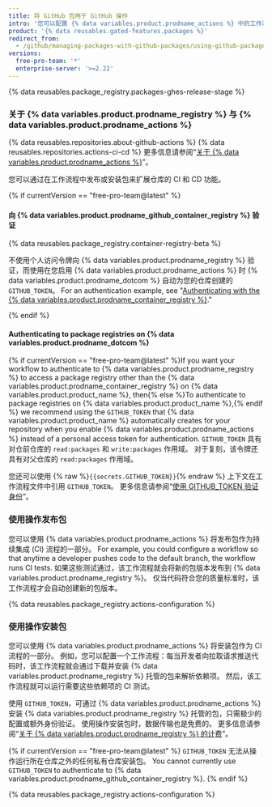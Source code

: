 ```yaml
---
title: 将 GitHub 包用于 GitHub 操作
intro: '您可以配置 {% data variables.product.prodname_actions %} 中的工作流程以自动发布或安装 {% data variables.product.prodname_registry %} 的包。'
product: '{% data reusables.gated-features.packages %}'
redirect_from:
  - /github/managing-packages-with-github-packages/using-github-packages-with-github-actions
versions:
  free-pro-team: '*'
  enterprise-server: '>=2.22'
---
```


{% data reusables.package_registry.packages-ghes-release-stage %}

### 关于 {% data variables.product.prodname_registry %} 与 {% data variables.product.prodname_actions %}

{% data reusables.repositories.about-github-actions %} {% data reusables.repositories.actions-ci-cd %} 更多信息请参阅“[关于 {% data variables.product.prodname_actions %}](/github/automating-your-workflow-with-github-actions/about-github-actions)”。

您可以通过在工作流程中发布或安装包来扩展仓库的 CI 和 CD 功能。

{% if currentVersion == "free-pro-team@latest" %}
#### 向 {% data variables.product.prodname_github_container_registry %} 验证

{% data reusables.package_registry.container-registry-beta %}

不使用个人访问令牌向 {% data variables.product.prodname_registry %} 验证，而使用在您启用 {% data variables.product.prodname_actions %} 时 {% data variables.product.prodname_dotcom %} 自动为您的仓库创建的 `GITHUB_TOKEN`。 For an authentication example, see "[Authenticating with the {% data variables.product.prodname_container_registry %}](/packages/getting-started-with-github-container-registry/migrating-to-github-container-registry-for-docker-images#authenticating-with-the-container-registry)."

{% endif %}

#### Authenticating to package registries on {% data variables.product.prodname_dotcom %}

{% if currentVersion == "free-pro-team@latest" %}If you want your workflow to authenticate to {% data variables.product.prodname_registry %} to access a package registry other than the {% data variables.product.prodname_container_registry %} on {% data variables.product.product_name %}, then{% else %}To authenticate to package registries on {% data variables.product.product_name %},{% endif %} we recommend using the `GITHUB_TOKEN` that {% data variables.product.product_name %} automatically creates for your repository when you enable {% data variables.product.prodname_actions %} instead of a personal access token for authentication. `GITHUB_TOKEN` 具有对仓前仓库的 `read:packages` 和 `write:packages` 作用域。 对于复刻，该令牌还具有对父仓库的 `read:packages` 作用域。

您还可以使用 {% raw %}`{{secrets.GITHUB_TOKEN}}`{% endraw %} 上下文在工作流程文件中引用 `GITHUB_TOKEN`。 更多信息请参阅“[使用 GITHUB_TOKEN 验证身份](/actions/automating-your-workflow-with-github-actions/authenticating-with-the-github_token)”。

### 使用操作发布包

您可以使用 {% data variables.product.prodname_actions %} 将发布包作为持续集成 (CI) 流程的一部分。 For example, you could configure a workflow so that anytime a developer pushes code to the default branch, the workflow runs CI tests. 如果这些测试通过，该工作流程就会将新的包版本发布到 {% data variables.product.prodname_registry %}。 仅当代码符合您的质量标准时，该工作流程才会自动创建新的包版本。

{% data reusables.package_registry.actions-configuration %}

### 使用操作安装包

您可以使用 {% data variables.product.prodname_actions %} 将安装包作为 CI 流程的一部分。 例如，您可以配置一个工作流程：每当开发者向拉取请求推送代码时，该工作流程就会通过下载并安装 {% data variables.product.prodname_registry %} 托管的包来解析依赖项。 然后，该工作流程就可以运行需要这些依赖项的 CI 测试。

使用 `GITHUB_TOKEN`，可通过 {% data variables.product.prodname_actions %} 安装 {% data variables.product.prodname_registry %} 托管的包，只需极少的配置或额外身份验证。 使用操作安装包时，数据传输也是免费的。 更多信息请参阅“[关于 {% data variables.product.prodname_registry %} 的计费](/github/setting-up-and-managing-billing-and-payments-on-github/about-billing-for-github-packages)”。

{% if currentVersion == "free-pro-team@latest" %}
`GITHUB_TOKEN` 无法从操作运行所在仓库之外的任何私有仓库安装包。  You cannot currently use `GITHUB_TOKEN` to authenticate to {% data variables.product.prodname_github_container_registry %}.
{% endif %}

{% data reusables.package_registry.actions-configuration %}
